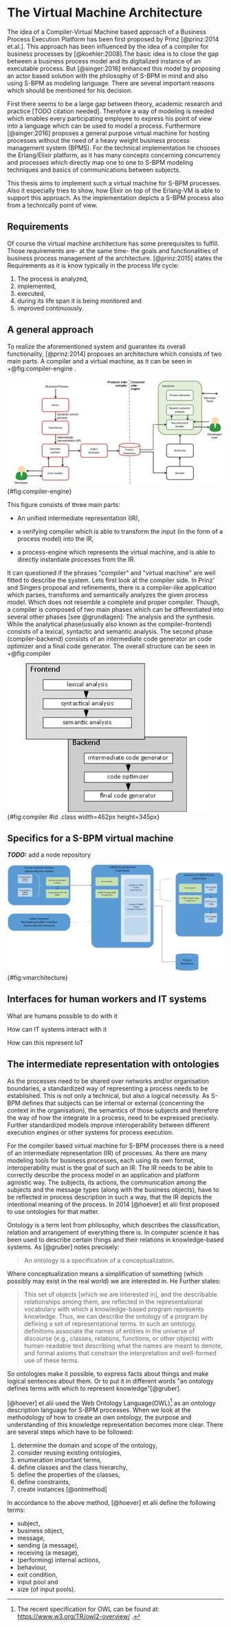 The Virtual Machine Architecture
================================================================================

The idea of a Compiler-Virtual Machine based approach of a Business Process
Execution Platform has been first proposed by Prinz [@prinz:2014 et.al.]. This
approach has been influenced by the idea of a compiler for business processes by
[@koehler:2008].The basic idea is to close the gap between a business process model
and its digitalized instance of an executable process. But [@singer:2016]
enhanced this model by proposing an actor based solution with the philosophy of
S-BPM in mind and also using S-BPM as modeling language. There are several
important reasons which should be mentioned for his decision. 

First there seems to be a large gap between theory, academic research and
practice [TODO citation needed]. Therefore a way of modeling is needed which
enables every participating employee to express his point of view into a
language which can be used to model a process. Furthermore [@singer:2016] proposes a
general purpose virtual machine for hosting processes without the need of a
heavy weight business process management system (BPMS). For the technical
implementation he chooses the Erlang/Elixir platform, as it has many concepts
concerning concurrency and processes which directly map one to one to S-BPM
modeling techniques and basics of communications between subjects. 

This thesis aims to implement such a virtual machine for S-BPM processes. Also
it especially tries to show, how Elixir on top of the Erlang-VM is able to
support this approach. As the implementation depicts a S-BPM process also from a
technically point of view.

Requirements
--------------------------------------------------------------------------------

Of course the virtual machine architecture has some prerequisites to fulfill.
Those requirements are- at the same time- the goals and functionalities of business
process management of the architecture. [@prinz:2015] states the Requirements as
it is know typically in the process life cycle:

1. The process is analyzed, 
2. implemented, 
3. executed, 
4. during its life span it is being monitored and 
5. improved continuously.

A general approach
--------------------------------------------------------------------------------

To realize the aforementioned system and guarantee its overall functionality,
[@prinz:2014] proposes an architecture which consists of two main parts. A
compiler and a virtual machine, as it can be seen in +@fig:compiler-engine .

![A compiler engine overview [@prinz:2015]](images/compiler-engine.png){#fig:compiler-engine}

This figure consists of three main parts:

- An unified intermediate representation (IR),

- a verifying compiler which is able to transform the input (in the form of a
  process model) into the IR,

- a process-engine which represents the virtual machine, and is able to
  directly instantiate processes from the IR.

It can questioned if the phrases "compiler" and "virtual machine" are well
fitted to describe the system. Lets first look at the compiler side. In Prinz'
and Singers proposal and refinements, there is a compiler-like application which
parses, transforms and semantically analyzes the given process model. Which does
not resemble a complete and proper compiler. Though, a compiler is composed of
two main phases which can be differentiated into several other phases
[see @grundlagen]: The analysis and the synthesis. While the analytical
phase(usually also known as the compiler-frontend) consists of a lexical,
syntactic and semantic analysis. The second phase (compiler-backend) consists of
an intermediate code generator an code optimizer and a final code generator. The
overall structure can be seen in +@fig:compiler 

![compiler](images/compiler.png){#fig:compiler #id .class width=462px height=345px}

Specifics for a S-BPM virtual machine
--------------------------------------------------------------------------------

***TODO:*** add a node repository

![Overview of the Process VM-architecture concerning the technical implementation with Erlang](images/vmarchitektur.png){#fig:vmarchitecture}

Interfaces for human workers and IT systems
--------------------------------------------------------------------------------

What are humans possible to do with it

How can IT systems interact with it

How can this represent IoT

## The intermediate representation with ontologies

As the processes need to be shared over networks and/or organisation
boundaries, a standardized way of representing a process needs to be
established. This is not only a technical, but also a logical necessity. As
S-BPM defines that subjects can be internal or external (concerning the context
in the organisation), the semantics of those subjects and therefore the way of
how the integrate in a process, need to be expressed precisely. Further
standardized models improve interoperability between different execution
engines or other systems for process execution. 

For the compiler based virtual machine for S-BPM processes there is a need of an intermediate representation (IR)
of processes. As there are many modeling tools for business processes, each using its own format, interoperability
must is the goal of such an IR.
The IR needs to be able to correctly describe the process model in an application and platform agnostic way. The
subjects, its actions, the communication among the subjects and the message types (along with the business objects),
have to be reflected in process description in such a way, that the IR depicts the intentional meaning of the process.
In 2014 [@hoever] et alii first proposed to use ontologies for that matter. 

Ontology is a term lent from philosophy, which describes the classification, relation and arrangement of everything there is.
In computer science it has been used to describe certain things and their relations in knowledge-based systems.
As [@gruber] notes precisely:

> An ontology is a specification of a conceptualization.

Where conceptualization means a simplification of something (which possibly may exist in the real world)
we are interested in. He Further states:

> This set of objects [which we are interested in],
> and the describable relationships among them, are reflected in the representational
> vocabulary with which a knowledge-based program represents knowledge. Thus, we
> can describe the ontology of a program by defining a set of representational terms. In
> such an ontology, definitions associate the names of entities in the universe of discourse
> (e.g., classes, relations, functions, or other objects) with human-readable text describing
> what the names are meant to denote, and formal axioms that constrain the
> interpretation and well-formed use of these terms.

So ontologies make it possible, to express facts about things and make logical sentences
about them. Or to put it in different words "an ontology defines terms with which to 
represent knowledge"[@gruber]. 

[@hoever] et alii used the Web Ontology Language(OWL)[^owl] as an ontology description language for S-BPM processes.
When we look at the methodology of how to create an own ontology, the purpose and understanding of this
knowledge representation becomes more clear.
There are several steps which have to be followed:

1. determine the domain and scope of the ontology,
2. consider reusing existing ontologies,
3. enumeration important terms,
4. define classes and the class hierarchy,
5. define the properties of the classes,
6. define constraints,
7. create instances [@ontmethod]

[^owl]: The recent specification for OWL can be found at: https://www.w3.org/TR/owl2-overview/ .

In accordance to the above method, [@hoever] et alii define the following terms:

- subject,
- business object,
- message,
- sending (a message),
- receiving (a mesage),
- (performing) internal actions,
- behaviour,
- exit condition,
- input pool and
- size (of input pools).



